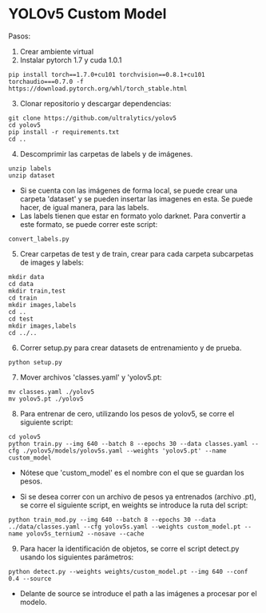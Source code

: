 # YOLOv5 Custom Model

Pasos:

1. Crear ambiente virtual
2. Instalar pytorch 1.7 y cuda 1.0.1
```
pip install torch==1.7.0+cu101 torchvision==0.8.1+cu101 torchaudio===0.7.0 -f https://download.pytorch.org/whl/torch_stable.html
```

3. Clonar repositorio y descargar dependencias:

```
git clone https://github.com/ultralytics/yolov5
cd yolov5
pip install -r requirements.txt
cd ..
```

4. Descomprimir las carpetas de labels y de imágenes.

```
unzip labels
unzip dataset
```

- Si se cuenta con las imágenes de forma local, se puede crear una carpeta 'dataset' y se pueden insertar las imagenes en esta. Se puede hacer, de igual manera, para las labels.
- Las labels tienen que estar en formato yolo darknet. Para convertir a este formato, se puede correr este script:

```
convert_labels.py
```

5. Crear carpetas de test y de train, crear para cada carpeta subcarpetas de images y labels:
```
mkdir data
cd data
mkdir train,test
cd train
mkdir images,labels
cd ..
cd test
mkdir images,labels
cd ../..
```

6. Correr setup.py para crear datasets de entrenamiento y de prueba.

 ```
 python setup.py
 ```

7. Mover archivos 'classes.yaml' y 'yolov5.pt:

 ```
 mv classes.yaml ./yolov5
 mv yolov5.pt ./yolov5
 ```

8. Para entrenar de cero, utilizando los pesos de yolov5, se corre el siguiente script:
 
 ```
 cd yolov5
 python train.py --img 640 --batch 8 --epochs 30 --data classes.yaml --cfg ./yolov5/models/yolov5s.yaml --weights 'yolov5.pt' --name custom_model
 ```

- Nótese que 'custom_model' es el nombre con el que se guardan los pesos. 

- Si se desea correr con un archivo de pesos ya entrenados (archivo .pt), se corre el siguiente script, en weights se introduce la ruta del script:

```
python train_mod.py --img 640 --batch 8 --epochs 30 --data ../data/classes.yaml --cfg yolov5s.yaml --weights custom_model.pt --name yolov5s_ternium2 --nosave --cache
```

9. Para hacer la identificación de objetos, se corre el script detect.py usando los siguientes parámetros:
```
python detect.py --weights weights/custom_model.pt --img 640 --conf 0.4 --source 
```

- Delante de source se introduce el path a las imágenes a procesar por el modelo.
